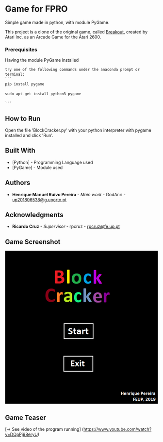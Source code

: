 # Game for FPRO

Simple game made in python, with module PyGame.

This project is a clone of the original game, called [Breakout](https://en.wikipedia.org/wiki/Breakout_(video_game)), created by Atari Inc. as an Arcade Game for the Atari 2600.

### Prerequisites

Having the module PyGame installed

    try one of the following commands under the anaconda prompt or terminal:
    ```
    pip install pygame
    
    sudo apt-get install python3-pygame
    
    ```

## How to Run

 Open the file 'BlockCracker.py' with your python interpreter with pygame installed and click 'Run'.

## Built With

* [Python] - Programming Language used
* [PyGame] - Module used

## Authors

* **Henrique Manuel Ruivo Pereira** - *Main work* - GodAnri - up201806538@g.uporto.pt

## Acknowledgments

* **Ricardo Cruz** - *Supervisor* - rpcruz - rpcruz@fe.up.pt

## Game Screenshot

![Game Screenshot](Images/Screenshot.png "Game Screenshot")

## Game Teaser
[-> See video of the program running] (https://www.youtube.com/watch?v=DOpPj98eryU)
